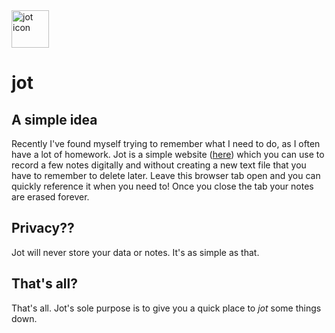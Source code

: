 <img src="https://raw.githubusercontent.com/liamhtml/jot/main/jot.ico" alt="jot icon" width="60px">
<!-- Icon made by Freepik from www.flaticon.com -->
<h1>jot</h1>

<h2>A simple idea</h2>

<p>Recently I've found myself trying to remember what I need to do, as I often have a lot of homework. Jot is a simple website (<a href="https://liamhtml.GitHub.io/jot">here</a>) which you can use to record a few notes digitally and without creating a new text file that you have to remember to delete later. Leave this browser tab open and you can quickly reference it when you need to! Once you close the tab your notes are erased forever.</p>
  
<h2>Privacy?? </h2>

<p>Jot will never store your data or notes. It's as simple as that.</p>

<h2>That's all?</h2>

<p>That's all. Jot's sole purpose is to give you a quick place to <em>jot</em> some things down.</p>
